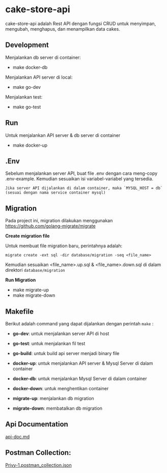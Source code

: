 # cake-store-api

cake-store-api adalah Rest API dengan fungsi CRUD untuk menyimpan, mengubah, menghapus, dan menampilkan data cakes.

## Development
Menjalankan db server di container:
- make docker-db

Menjalankan API server di local:
- make go-dev

Menjalankan test:
- make go-test


## Run
Untuk menjalankan API server & db server di container
- make docker-up


## .Env

Sebelum menjalankan server API, buat file .env dengan cara meng-copy .env-example.
Kemudian sesuaikan isi variabel-variabel yang tersedia.

```
Jika server API dijalankan di dalam container, maka `MYSQL_HOST = db` (sesuai dengan nama service container mysql)
```


## Migration

Pada project ini, migration dilakukan menggunakan https://github.com/golang-migrate/migrate

__Create migration file__

Untuk membuat file migration baru, perintahnya adalah:

```migrate create -ext sql -dir database/migration -seq <file_name>```

Kemudian sesuaikan <file_name>.up.sql & <file_name>.down.sql di dalam direktori `database/migration`

__Run Migration__

- make migrate-up
- make migrate-down


## Makefile

Berikut adalah command yang dapat dijalankan dengan perintah `make` <command>:

- __go-dev__: untuk menjalankan server API di host
- __go-test__: untuk menjalankan fil test
- __go-build__: untuk build api server menjadi binary file

- __docker-up__: untuk menjalankan API server & Mysql Server di dalam container
- __docker-db__: untuk menjalankan Mysql Server di dalam container
- __docker-down__: untuk menghentikan container
- __migrate-up__: menjalankan db migration
- __migrate-down__: membatalkan db migration


## Api Documentation
[api-doc.md](api-doc.md)

## Postman Collection:
[Privy-1.postman_collection.json](Privy-1.postman_collection.json)
